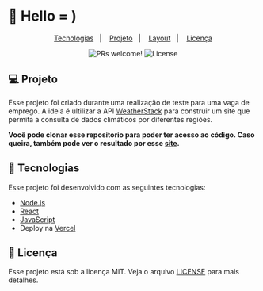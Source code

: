 # 👋 **Hello = )**

<p align="center">
  <a href="#-tecnologias">Tecnologias</a>&nbsp;&nbsp;&nbsp;|&nbsp;&nbsp;&nbsp;
  <a href="#-projeto">Projeto</a>&nbsp;&nbsp;&nbsp;|&nbsp;&nbsp;&nbsp;
  <a href="#-layout">Layout</a>&nbsp;&nbsp;&nbsp;|&nbsp;&nbsp;&nbsp;
  <a href="#memo-licença">Licença</a>
</p>

<p align="center">
 <img src="https://img.shields.io/static/v1?label=PRs&message=welcome&color=15C3D6&labelColor=000000" alt="PRs welcome!" />

  <img alt="License" src="https://img.shields.io/static/v1?label=license&message=MIT&color=15C3D6&labelColor=000000">
</p>

## 💻 Projeto

Esse projeto foi criado durante uma realização de teste para uma vaga de emprego. A ideia é ultilizar a API [WeatherStack](https://weatherstack.com/) para construir um site que permita a consulta de dados climáticos por diferentes regiões.

**Você pode clonar esse repositorio para poder ter acesso ao código. Caso queira, também pode ver o resultado por esse [site](https://weather-app.dlucascampelo.vercel.app/).**

## 🚀 Tecnologias

Esse projeto foi desenvolvido com as seguintes tecnologias:

- [Node.js](https://nodejs.org/en/)
- [React](https://reactjs.org)
- [JavaScript](https://www.javascript.com/)
- Deploy na [Vercel](https://vercel.com/dashboard)

## :memo: Licença

Esse projeto está sob a licença MIT. Veja o arquivo [LICENSE](LICENSE) para mais detalhes.
